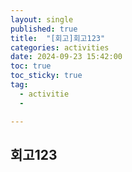 ```yaml
---
layout: single
published: true
title:  "[회고]회고123"
categories: activities
date: 2024-09-23 15:42:00
toc: true
toc_sticky: true
tag:   
  - activitie
  - 

---
```


## 회고123
